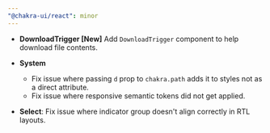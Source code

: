```yaml
---
"@chakra-ui/react": minor
---
```


- **DownloadTrigger [New]** Add `DownloadTrigger` component to help download
  file contents.

- **System**

  - Fix issue where passing `d` prop to `chakra.path` adds it to styles not as a
    direct attribute.
  - Fix issue where responsive semantic tokens did not get applied.

- **Select**: Fix issue where indicator group doesn't align correctly in RTL
  layouts.
